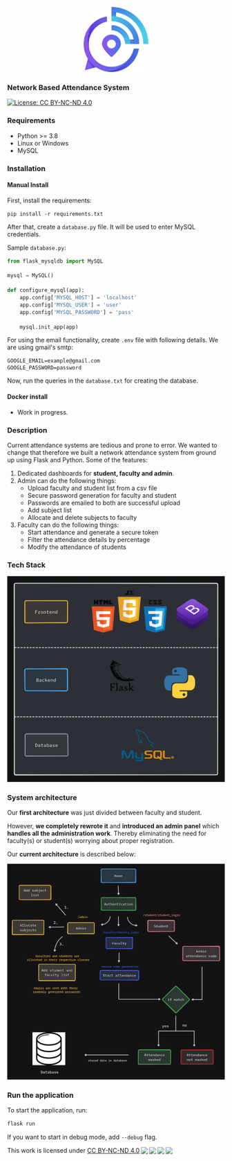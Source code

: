 <p align="center">
  <img alt="network attendance" src="./assets/image.png" width="150" />
</p>

### Network Based Attendance System

[![License: CC BY-NC-ND 4.0](https://img.shields.io/badge/License-CC_BY--NC--ND_4.0-lightgrey.svg)](https://creativecommons.org/licenses/by-nc-nd/4.0/)

### Requirements

- Python >= 3.8
- Linux or Windows
- MySQL

### Installation

#### Manual Install

First, install the requirements:

```
pip install -r requirements.txt
```

After that, create a `database.py` file. It will be used to enter MySQL credentials.

Sample `database.py`:

```python
from flask_mysqldb import MySQL

mysql = MySQL()

def configure_mysql(app):
    app.config['MYSQL_HOST'] = 'localhost'
    app.config['MYSQL_USER'] = 'user'
    app.config['MYSQL_PASSWORD'] = 'pass'

    mysql.init_app(app)
```

For using the email functionality, create `.env` file with following details. We are using gmail's smtp:

```.env
GOOGLE_EMAIL=example@gmail.com
GOOGLE_PASSWORD=password
```

Now, run the queries in the `database.txt` for creating the database.

#### Docker install

- Work in progress.

### Description

Current attendance systems are tedious and prone to error. We wanted to change that therefore we built a network attendance system from ground up using Flask and Python. Some of the features:

1. Dedicated dashboards for **student, faculty and admin**.
2. Admin can do the following things:
   - Upload faculty and student list from a csv file
   - Secure password generation for faculty and student
   - Passwords are emailed to both are successful upload
   - Add subject list
   - Allocate and delete subjects to faculty
3. Faculty can do the following things:
   - Start attendance and generate a secure token
   - Filter the attendance details by percentage
   - Modify the attendance of students

### Tech Stack

![tech](/assets/techstack1.png)

### System architecture

Our **first architecture** was just divided between faculty and student.

However, **we completely rewrote it** and **introduced an admin panel** which **handles all the administration work**. Thereby eliminating the need for faculty(s) or student(s) worrying about proper registration.

Our **current architecture** is described below:

![flow](/assets/flow.png)

### Run the application

To start the application, run:

```sh
flask run
```

If you want to start in debug mode, add `--debug` flag.

<p xmlns:cc="http://creativecommons.org/ns#" >This work is licensed under <a href="http://creativecommons.org/licenses/by-nc-nd/4.0/?ref=chooser-v1" target="_blank" rel="license noopener noreferrer" style="display:inline-block;">CC BY-NC-ND 4.0<img style="height:22px!important;margin-left:3px;vertical-align:text-bottom;" src="https://mirrors.creativecommons.org/presskit/icons/cc.svg?ref=chooser-v1"><img style="height:22px!important;margin-left:3px;vertical-align:text-bottom;" src="https://mirrors.creativecommons.org/presskit/icons/by.svg?ref=chooser-v1"><img style="height:22px!important;margin-left:3px;vertical-align:text-bottom;" src="https://mirrors.creativecommons.org/presskit/icons/nc.svg?ref=chooser-v1"><img style="height:22px!important;margin-left:3px;vertical-align:text-bottom;" src="https://mirrors.creativecommons.org/presskit/icons/nd.svg?ref=chooser-v1"></a></p>
